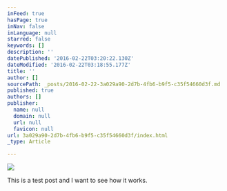 ```yaml
---
inFeed: true
hasPage: true
inNav: false
inLanguage: null
starred: false
keywords: []
description: ''
datePublished: '2016-02-22T03:20:22.130Z'
dateModified: '2016-02-22T03:18:55.177Z'
title: ''
author: []
sourcePath: _posts/2016-02-22-3a029a90-2d7b-4fb6-b9f5-c35f54660d3f.md
published: true
authors: []
publisher:
  name: null
  domain: null
  url: null
  favicon: null
url: 3a029a90-2d7b-4fb6-b9f5-c35f54660d3f/index.html
_type: Article

---
```

![](https://the-grid-user-content.s3-us-west-2.amazonaws.com/961309ab-0d89-4030-93aa-4ad699086b42.jpg)

This is a test post and I want to see how it works.